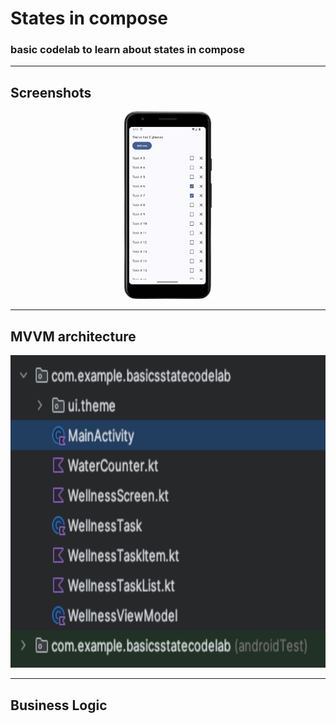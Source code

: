# States in compose
### basic codelab to learn about states in compose
---
## Screenshots
<p align="center">
  <img src = "https://raw.githubusercontent.com/abhineshchandra1234/Basics_State_Codelab/master/app/src/main/res/drawable/screenshots/state.png" height=300px/>
</p>

---
## MVVM architecture
<img src = "https://raw.githubusercontent.com/abhineshchandra1234/Basics_State_Codelab/master/app/src/main/res/drawable/screenshots/architecture.png" height=500px/>

---
## Business Logic
